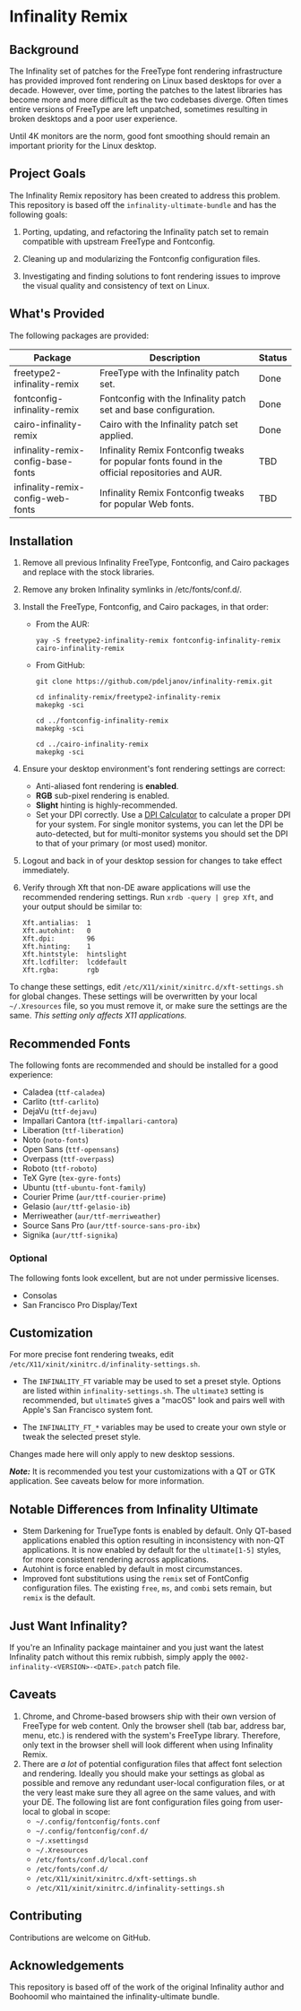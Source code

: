 # Infinality Remix #

## Background ##
The Infinality set of patches for the FreeType font rendering infrastructure has provided improved font rendering on
Linux based desktops for over a decade. However, over time, porting the patches to the latest libraries has become
more and more difficult as the two codebases diverge. Often times entire versions of FreeType are left unpatched,
sometimes resulting in broken desktops and a poor user experience.

Until 4K monitors are the norm, good font smoothing should remain an important priority for the Linux desktop.

## Project Goals ##

The Infinality Remix repository has been created to address this problem. This repository is based off the
```infinality-ultimate-bundle``` and has the following goals:

  1. Porting, updating, and refactoring the Infinality patch set to remain compatible with upstream FreeType and Fontconfig.

  2. Cleaning up and modularizing the Fontconfig configuration files.

  3. Investigating and finding solutions to font rendering issues to improve the visual quality and consistency of text on Linux.


## What's Provided ##

The following packages are provided:

| Package | Description | Status |
|---------|-------------|--------|
| freetype2-infinality-remix | FreeType with the Infinality patch set. | Done |
| fontconfig-infinality-remix | Fontconfig with the Infinality patch set and base configuration. | Done |
| cairo-infinality-remix | Cairo with the Infinality patch set applied. | Done |
| infinality-remix-config-base-fonts | Infinality Remix Fontconfig tweaks for popular fonts found in the official repositories and AUR. | TBD |
| infinality-remix-config-web-fonts | Infinality Remix Fontconfig tweaks for popular Web fonts. | TBD |

## Installation ##

1. Remove all previous Infinality FreeType, Fontconfig, and Cairo packages and replace with the stock libraries.


2. Remove any broken Infinality symlinks in /etc/fonts/conf.d/.


3. Install the FreeType, Fontconfig, and Cairo packages, in that order:

   * From the AUR:

		```
		yay -S freetype2-infinality-remix fontconfig-infinality-remix cairo-infinality-remix
		```
   
   * From GitHub:
   
	    ```    
	    git clone https://github.com/pdeljanov/infinality-remix.git
	
	    cd infinality-remix/freetype2-infinality-remix
	    makepkg -sci
	
	    cd ../fontconfig-infinality-remix
	    makepkg -sci
	
	    cd ../cairo-infinality-remix
	    makepkg -sci
	    ```

4. Ensure your desktop environment's font rendering settings are correct:
    * Anti-aliased font rendering is **enabled**.
    * **RGB** sub-pixel rendering is enabled.
    * **Slight** hinting is highly-recommended.
    * Set your DPI correctly. Use a [DPI Calculator](https://www.sven.de/dpi/) to calculate a proper DPI for your system. For single monitor systems, you can let the DPI be auto-detected, but for multi-monitor systems you should set the DPI to that of your primary (or most used) monitor.


5. Logout and back in of your desktop session for changes to take effect immediately.


6. Verify through Xft that non-DE aware applications will use the recommended rendering settings. Run `xrdb -query | grep Xft`, and your
output should be similar to:

    ```
    Xft.antialias:  1
    Xft.autohint:   0
    Xft.dpi:        96
    Xft.hinting:    1
    Xft.hintstyle:  hintslight
    Xft.lcdfilter:  lcddefault
    Xft.rgba:       rgb
    ```
To change these settings, edit `/etc/X11/xinit/xinitrc.d/xft-settings.sh` for global changes. These settings will be overwritten by your local `~/.Xresources` file, so you must remove it, or make sure the settings are the same. *This setting only affects X11 applications.*

## Recommended Fonts ##

The following fonts are recommended and should be installed for a good experience:

 * Caladea (`ttf-caladea`)
 * Carlito (`ttf-carlito`)
 * DejaVu (`ttf-dejavu`)
 * Impallari Cantora (`ttf-impallari-cantora`)
 * Liberation (`ttf-liberation`)
 * Noto (`noto-fonts`)
 * Open Sans (`ttf-opensans`)
 * Overpass (`ttf-overpass`)
 * Roboto (`ttf-roboto`)
 * TeX Gyre (`tex-gyre-fonts`)
 * Ubuntu (`ttf-ubuntu-font-family`)
 * Courier Prime (`aur/ttf-courier-prime`)
 * Gelasio (`aur/ttf-gelasio-ib`)
 * Merriweather (`aur/ttf-merriweather`)
 * Source Sans Pro (`aur/ttf-source-sans-pro-ibx`)
 * Signika (`aur/ttf-signika`)


### Optional ###

The following fonts look excellent, but are not under permissive licenses.

 * Consolas
 * San Francisco Pro Display/Text

## Customization ##

For more precise font rendering tweaks, edit `/etc/X11/xinit/xinitrc.d/infinality-settings.sh`.

 * The `INFINALITY_FT` variable may be used to set a preset style. Options are listed within `infinality-settings.sh`. The `ultimate3` setting is recommended, but `ultimate5` gives a "macOS" look and pairs well with Apple's San Francisco system font.

 * The `INFINALITY_FT_*` variables may be used to create your own style or tweak the selected preset style.

Changes made here will only apply to new desktop sessions.

***Note:***  It is recommended you test your customizations with a QT or GTK application. See caveats below for more information.

## Notable Differences from Infinality Ultimate ##

 * Stem Darkening for TrueType fonts is enabled by default. Only QT-based applications enabled this option resulting in inconsistency with non-QT applications. It is now enabled by default for the `ultimate[1-5]` styles, for more consistent rendering across applications.
 * Autohint is force enabled by default in most circumstances.
 * Improved font substitutions using the `remix` set of FontConfig configuration files. The existing `free`, `ms`, and `combi` sets remain, but `remix` is the default.

## Just Want Infinality? ##

If you're an Infinality package maintainer and you just want the latest Infinality patch without this remix rubbish, simply apply the `0002-infinality-<VERSION>-<DATE>.patch` patch file.

## Caveats ##

 1. Chrome, and Chrome-based browsers ship with their own version of FreeType for web content. Only the browser shell (tab bar, address bar, menu, etc.) is rendered with the system's FreeType library. Therefore, only text in the browser shell will look different when using Infinality Remix.
 2. There are *a lot* of potential configuration files that affect font selection and rendering. Ideally you should make your settings as global as possible and remove any redundant user-local configuration files, or at the very least make sure they all agree on the same values, and with your DE. The following list are font configuration files going from user-local to global in scope:
    * `~/.config/fontconfig/fonts.conf`
    * `~/.config/fontconfig/conf.d/`
    * `~/.xsettingsd`
    * `~/.Xresources`
    * `/etc/fonts/conf.d/local.conf`
    * `/etc/fonts/conf.d/`
    * `/etc/X11/xinit/xinitrc.d/xft-settings.sh`
    * `/etc/X11/xinit/xinitrc.d/infinality-settings.sh`
 
## Contributing ##

Contributions are welcome on GitHub.

## Acknowledgements ##

This repository is based off of the work of the original Infinality author and Boohoomil who maintained the infinality-ultimate bundle.
